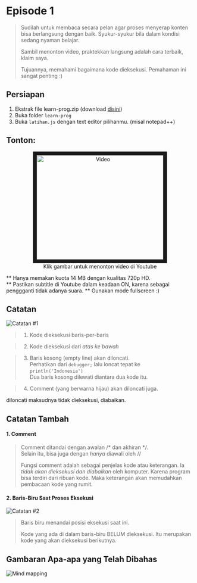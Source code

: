 # Episode 1

> Sudilah untuk membaca secara pelan agar proses menyerap konten bisa berlangsung dengan baik. Syukur-syukur bila dalam kondisi sedang nyaman belajar.
>
> Sambil menonton video, praktekkan langsung adalah cara terbaik, klaim saya.
>
> Tujuannya, memahami bagaimana kode dieksekusi. Pemahaman ini sangat penting :)


## Persiapan

1. Ekstrak file learn-prog.zip (download [disini](https://www.dropbox.com/s/tkmktrbwmhiy408/learn-prog.zip?dl=1))
2. Buka folder `learn-prog`
3. Buka `latihan.js` dengan text editor pilihanmu. (misal notepad++)

## Tonton:
<p align="center"><a href="http://www.youtube.com/watch?feature=player_embedded&v=Li1xgqNVVsk" target="_blank"><img src="http://img.youtube.com/vi/Li1xgqNVVsk/0.jpg" 
alt="Video" width="340" height="280" border="10" /></a><br>
Klik gambar untuk menonton video di Youtube<br/>
</p>

\*\* Hanya memakan kuota 14 MB dengan kualitas 720p HD.  
\*\* Pastikan subtitle di Youtube dalam keadaan ON, karena sebagai penggganti tidak adanya suara. 
\*\* Gunakan mode fullscreen :)

## Catatan

![Catatan #1][catatan-1]

>1. Kode dieksekusi baris-per-baris

>2. Kode dieksekusi dari *atas ke bawah*

>3. Baris kosong (empty line) akan diloncati.  
>   Perhatikan dari `debugger;` lalu loncat tepat ke `println('Indonesia')`  
>   Dua baris kosong dilewati diantara dua kode itu.
    
>4. Comment (yang berwarna hijau) akan diloncati juga.

diloncati maksudnya tidak dieksekusi, diabaikan.

## Catatan Tambah

#### 1. Comment
> Comment ditandai dengan awalan \/\* dan akhiran \*\/.  
> Selain itu, bisa juga dengan *hanya* diawali oleh \/\/
>
> Fungsi comment adalah sebagai penjelas kode atau keterangan. Ia *tidak akan dieksekusi dan diabaikan* oleh komputer.
> Karena program bisa terdiri dari ribuan kode. Maka keterangan akan memudahkan pembacaan kode yang rumit.

#### 2. Baris-Biru Saat Proses Eksekusi

![Catatan #2][catatan-2]

> Baris biru menandai posisi eksekusi saat ini.
>
> Kode yang ada di dalam baris-biru BELUM dieksekusi. Itu merupakan kode yang akan dieksekusi berikutnya.

## Gambaran Apa-apa yang Telah Dibahas
![Mind mapping][mind-mapping]

[catatan-1]: https://github.com/yudisupriyadi123/pemrograman/blob/master/episode1/Episode1_additional_1.gif?raw=true "Catatan 1"
[catatan-2]: https://github.com/yudisupriyadi123/pemrograman/blob/master/episode1/Episode1_additional_2.gif?raw=true "Catatan 2"
[mind-mapping]: https://github.com/yudisupriyadi123/pemrograman/blob/master/episode1/mind-mapping.png?raw=true "Gambaran"
